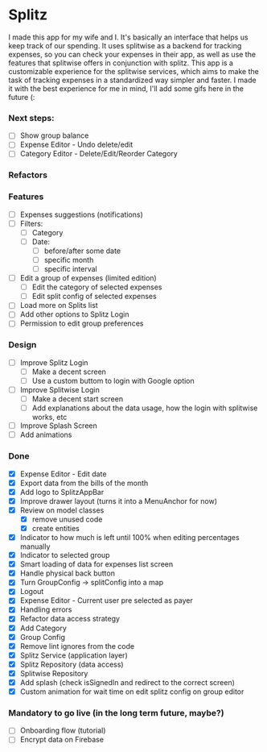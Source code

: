# Splitz
I made this app for my wife and I. It's basically an interface that helps us keep track of our spending.
It uses splitwise as a backend for tracking expenses, so you can check your expenses in their app, as well as use the features that splitwise offers in conjunction with splitz.
This app is a customizable experience for the splitwise services, which aims to make the task of tracking expenses in a standardized way simpler and faster.
I made it with the best experience for me in mind, I'll add some gifs here in the future (:

### Next steps:
- [ ] Show group balance
- [ ] Expense Editor - Undo delete/edit
- [ ] Category Editor - Delete/Edit/Reorder Category

### Refactors

### Features
- [ ] Expenses suggestions (notifications)
- [ ] Filters:
  - [ ] Category
  - [ ] Date:
    - [ ] before/after some date
    - [ ] specific month
    - [ ] specific interval
- [ ] Edit a group of expenses (limited edition)
  - [ ] Edit the category of selected expenses
  - [ ] Edit split config of selected expenses
- [ ] Load more on Splits list
- [ ] Add other options to Splitz Login
- [ ] Permission to edit group preferences

### Design
- [ ] Improve Splitz Login
  - [ ] Make a decent screen
  - [ ] Use a custom buttom to login with Google option
- [ ] Improve Splitwise Login
  - [ ] Make a decent start screen
  - [ ] Add explanations about the data usage, how the login with splitwise works, etc
- [ ] Improve Splash Screen
- [ ] Add animations

### Done
- [x] Expense Editor - Edit date
- [x] Export data from the bills of the month
- [x] Add logo to SplitzAppBar
- [x] Improve drawer layout (turns it into a MenuAnchor for now)
- [x] Review on model classes
  - [x] remove unused code
  - [x] create entities
- [x] Indicator to how much is left until 100% when editing percentages manually
- [x] Indicator to selected group
- [x] Smart loading of data for expenses list screen
- [x] Handle physical back button
- [x] Turn GroupConfig -> splitConfig into a map
- [x] Logout
- [x] Expense Editor - Current user pre selected as payer
- [x] Handling errors
- [x] Refactor data access strategy
- [x] Add Category
- [x] Group Config
- [x] Remove lint ignores from the code
- [x] Splitz Service (application layer)
- [x] Splitz Repository (data access)
- [x] Splitwise Repository
- [x] Add splash (check isSignedIn and redirect to the correct screen)
- [x] Custom animation for wait time on edit splitz config on group editor

### Mandatory to go live (in the long term future, maybe?)
- [ ] Onboarding flow (tutorial)
- [ ] Encrypt data on Firebase
